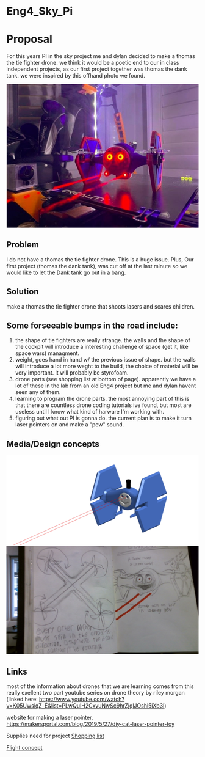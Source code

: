 # Eng4_Sky_Pi

# Proposal

For this years PI in the sky project me and dylan decided to make a thomas the tie fighter drone.  we think it would be a poetic end to our in class independent projects, as our first project together was thomas the dank tank.  we were inspired by this offhand photo we found. 

![alt text](https://github.com/cheins48/Eng4_Sky_Pi/blob/main/IThomas_the_TIE_fighter_drone_by_Null_Hypothesis_-_Thingiverse.jpg?raw=true)

## Problem
I do not have a thomas the tie fighter drone. This is a huge issue. Plus, Our first project (thomas the dank tank), was cut off at the last minute so we would like to let the Dank tank go out in a bang.

## Solution
make a thomas the tie fighter drone that shoots lasers and scares children.

## Some forseeable bumps in the road include:
1. the shape of tie fighters are really strange.  the walls and the shape of the cockpit will introduce a interesting challenge of space (get it, like space wars) managment.
2. weight,  goes hand in hand w/ the previous issue of shape.  but the walls will introduce a lot more weght to the build, the choice of material will be very important.  it will probably be styrofoam.
3. drone parts (see shopping list at bottom of page).  apparently we have a lot of these in the lab from an old Eng4 project but me and dylan havent seen any of them.
4. learning to program the drone parts.  the most annoying part of this is that there are countless drone coding tutorials ive found, but most are useless until I know what kind of harware I'm working with.
5. figuring out what out PI is gonna do.  the current plan is to make it turn laser pointers on and make a "pew" sound.

## Media/Design concepts
<img src="https://github.com/cheins48/Eng4_Sky_Pi/blob/main/Screenshot%20(29).png?raw=true" width="700">
<img src="https://github.com/cheins48/Eng4_Sky_Pi/blob/main/WIN_20220210_10_05_11_Pro.jpg?raw=true" width="700">

## Links
most of the information about drones that we are learning comes from this really exellent two part youtube series on drone theory by riley morgan (linked here: https://www.youtube.com/watch?v=K05UwsiqZ_E&list=PLwQuIH2CxvuNwSc9hrZjqlJOshi5iXb3l)

website for making a laser pointer. https://makersportal.com/blog/2019/5/27/diy-cat-laser-pointer-toy

Supplies need for project
[Shopping list](https://docs.google.com/document/d/1tPvGNWoNBOXyaVN1nHXxPhS11FHQBHK2nczqA5JGK0U/edit?usp=sharing)

[Flight concept](https://www.youtube.com/watch?v=Lkd2jHDpMM0)
